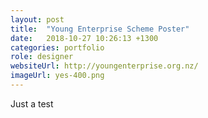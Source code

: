 ```yaml
---
layout: post
title:  "Young Enterprise Scheme Poster"
date:   2018-10-27 10:26:13 +1300
categories: portfolio
role: designer
websiteUrl: http://youngenterprise.org.nz/
imageUrl: yes-400.png
---
```

Just a test
